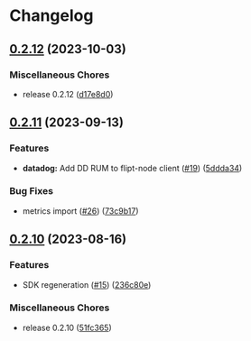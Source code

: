 # Changelog

## [0.2.12](https://github.com/flipt-io/flipt-node/compare/0.2.11...0.2.12) (2023-10-03)


### Miscellaneous Chores

* release 0.2.12 ([d17e8d0](https://github.com/flipt-io/flipt-node/commit/d17e8d068ac64a371e5b3dc167c968a53a995a9a))

## [0.2.11](https://github.com/flipt-io/flipt-node/compare/0.2.10...0.2.11) (2023-09-13)


### Features

* **datadog:** Add DD RUM to flipt-node client ([#19](https://github.com/flipt-io/flipt-node/issues/19)) ([5ddda34](https://github.com/flipt-io/flipt-node/commit/5ddda3464de1d5196c6ec3017aee9fe45078bfbf))


### Bug Fixes

* metrics import ([#26](https://github.com/flipt-io/flipt-node/issues/26)) ([73c9b17](https://github.com/flipt-io/flipt-node/commit/73c9b17f2c1a14dda0baeac1390b1507fe7e2589))

## [0.2.10](https://github.com/flipt-io/flipt-node/compare/0.2.8...0.2.10) (2023-08-16)


### Features

* SDK regeneration ([#15](https://github.com/flipt-io/flipt-node/issues/15)) ([236c80e](https://github.com/flipt-io/flipt-node/commit/236c80ef991a778f256b9eea7e3b6d07037c3a46))


### Miscellaneous Chores

* release 0.2.10 ([51fc365](https://github.com/flipt-io/flipt-node/commit/51fc3659987a8ebc832dd0b340b0ed40e108dc3d))
